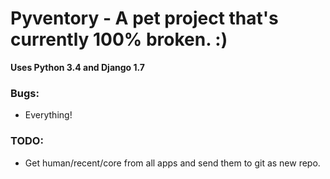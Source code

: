 Pyventory - A pet project that's currently 100% broken. :)
=============================================================
**Uses Python 3.4 and Django 1.7**

### Bugs:
* Everything!

### TODO:
* Get human/recent/core from all apps and send them to git as new repo. 
